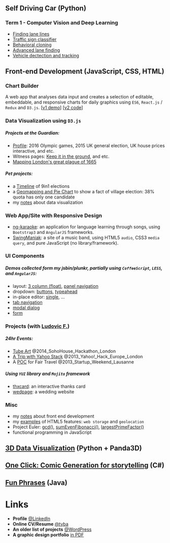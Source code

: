 ## Self Driving Car (Python)
### Term 1 - Computer Vision and Deep Learning
- [Finding lane lines](https://github.com/PommE15/SDC-LaneLines-P1)
- [Traffic sign classifier](github.com/PommE15/SDC-TrafficSignClassifier-P2)
- [Behavioral cloning](github.com/PommE15/SDC-BehavioralCloning-P3)
- [Advanced lane finding](github.com/PommE15/SDC-AdvancedLaneLines-P4)
- [Vehicle dectection and tracking](github.com/PommE15/SDC-VehicleDetection-P5)

## Front-end Development (JavaScript, CSS, HTML)
### Chart Builder
A web app that analyses data input and creates a selection of editable, embeddable, and responsive charts for daily graphics using `ES6`, `React.js` / `Redux` and `D3.js`.
[[v1 demo](twitter.com/xocasgv/status/719207047003148288)]
[[v2 code](github.com/PommE15/basichartool)]

### Data Visualization using `D3.js`
##### Projects at the Guardian:
- [Profile](https://www.theguardian.com/profile/chia-jung-apple-c-fardel): 2016 Olympic games, 2015 UK general election, UK house prices interactive, and etc.
- Witness pages: [Keep it in the ground](https://www.theguardian.com/environment/ng-interactive/2015/may/27/keepitintheground-supporters-wellcome-trust-gates-foundation), and etc.
- [Mapping London's great plague of 1665](https://www.theguardian.com/society/ng-interactive/2015/aug/12/london-great-plague-1665-bills-of-mortality)
##### Pet projects:
- a [Timeline](http://jsbin.com/buziva) of 9in1 elections
- a [Geomapping and Pie Chart](http://pomme15.github.io/d3-electionTW-map/index.html) to show a fact of village election: 38% quota has only one candidate 
- my [notes](http://dodolab.tumblr.com/) about data visualization

### Web App/Site with Responsive Design
- [ng-karaoke](http://pomme15.github.io/ng-karaoke/app/#/template3/aufuns): 
  an application for language learning through songs, 
  using `Bootstrap3` and `AngularJS` frameworks.
- [SwingManiak](http://pomme15.github.io/dodolab-swingmaniak): 
  a site of a music band, using HTML5 `audio`, CSS3 `media query`, 
  and pure JavaScript (no library/framework).

### UI Components
##### Demos collected form my jsbin/plunkr, partially using `CoffeeScript`, `LESS`, and `AngularJS`:
- layout: 
  [3 column (float)](http://jsbin.com/yicon/7/edit?html,css,output), 
  [panel navigation](http://plnkr.co/edit/Yiwerr?p=preview)
- dropdown: 
  [buttons](http://embed.plnkr.co/VSBCWNKFDhs3gp4f1gHR/preview),
  [typeahead](http://plnkr.co/edit/VO84kAFmyxsPcJBYderI?p=preview)
- in-place editor: [single](http://plnkr.co/edit/i217Md?p=preview), ...
- [tab navigation](http://embed.plnkr.co/fA80SHd6cdtqNkXZG5ne/preview)
- [modal dialog](http://embed.plnkr.co/Z43tWC9GglqrEzwMf9h4/preview)
- [form](http://plnkr.co/edit/yiTrlQDpWmM7eYe2Q2q3?p=preview)

### Projects (with [Ludovic F.](https://github.com/lazybean?tab=repositories))
##### 24hr Events:
- [Tube Art](http://pomme15.github.io/yhack2014-map-voronoi/examples/stations/) @2014_SohoHouse_Hackathon_London
- [A Trip with Yahoo Stack](http://hacks.developer.yahoo.com/hack/yahoo-hack-europe-london/yoo-travel/event_9/hack_568) @2013_Yahoo!_Hack_Europe_London
- A [POC](http://lazybean.github.io/startupWE2012/view) for Fair Travel @2013_Startup_Weekend_Lausanne

##### Using `YUI` library and `Mojito` framework
- [thxcard](http://pomme15.github.io/dodolab-thxcard): an interactive thanks card
- [wedpage](http://chanfardel.herokuapp.com/#main): a wedding website

### Misc
- my [notes](http://seedpom.tumblr.com) about front end development
- my [examples](http://pomme15.wordpress.com/projects/firsthtml5/) of HTML5 features: `web storage` and `geolocation`
- Project Euler: 
  [gcd()](http://jsbin.com/hehaca/1/edit), 
  [sumEvenFibonacci()](http://jsbin.com/honome/3/edit?js,console),
  [largestPrimeFactor()](http://jsbin.com/ruboq/1/edit?js,console)
- functional programming in JavaScript


## [3D Data Visualization](http://pomme15.wordpress.com/projects/datacraft) (Python + Panda3D)
## [One Click: Comic Generation for storytelling](http://pomme15.wordpress.com/projects/comic-generation) (C#) 
## [Fun Phrases](http://pomme15.wordpress.com/projects/funphrases/) (Java)


# Links
- **Profile** [@LinkedIn](http://uk.linkedin.com/pub/chia-jung-apple-chan-fardel/31/564/962/)
- **Online CV/Resume** [@tyba](http://tyba.com/applechanfardel/)
- **An older list of projects** [@WordPress](http://pomme15.wordpress.com/projects/)
- **A graphic design portfolio** [in PDF](http://pomme15.files.wordpress.com/2011/03/design_cjchanapple.pdf)
